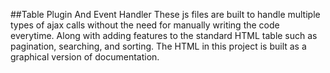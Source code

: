 ##Table Plugin And Event Handler
These js files are built to handle multiple types of ajax calls without the need for manually writing the code everytime. Along with adding features to the standard HTML table such as pagination, searching, and sorting. The HTML in this project is built as a graphical version of documentation.
